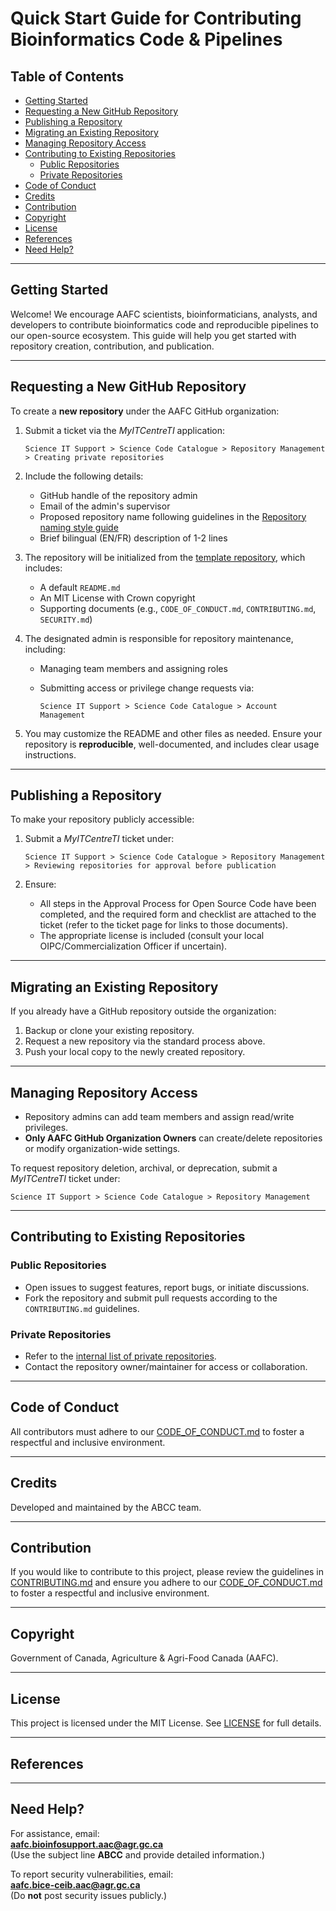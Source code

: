 <!-- omit in toc -->
# Quick Start Guide for Contributing Bioinformatics Code & Pipelines
<!-- omit in toc -->
## Table of Contents
- [Getting Started](#getting-started)
- [Requesting a New GitHub Repository](#requesting-a-new-github-repository)
- [Publishing a Repository](#publishing-a-repository)
- [Migrating an Existing Repository](#migrating-an-existing-repository)
- [Managing Repository Access](#managing-repository-access)
- [Contributing to Existing Repositories](#contributing-to-existing-repositories)
  - [Public Repositories](#public-repositories)
  - [Private Repositories](#private-repositories)
- [Code of Conduct](#code-of-conduct)
- [Credits](#credits)
- [Contribution](#contribution)
- [Copyright](#copyright)
- [License](#license)
- [References](#references)
- [Need Help?](#need-help)

---

## Getting Started

Welcome! We encourage AAFC scientists, bioinformaticians, analysts, and developers to contribute bioinformatics code and reproducible pipelines to our open-source ecosystem. This guide will help you get started with repository creation, contribution, and publication.

---

## Requesting a New GitHub Repository

To create a **new repository** under the AAFC GitHub organization:

1. Submit a ticket via the *MyITCentreTI* application:

   ```
   Science IT Support > Science Code Catalogue > Repository Management > Creating private repositories
   ```

2. Include the following details:
   - GitHub handle of the repository admin
   - Email of the admin's supervisor
   - Proposed repository name following guidelines in the [Repository naming style guide](.repo-naming-style-guide.md)
   - Brief bilingual (EN/FR) description of 1-2 lines

3. The repository will be initialized from the [template repository](https://github.com/AAFC-Bioinfo-AAC/template-repository), which includes:
   - A default `README.md`
   - An MIT License with Crown copyright
   - Supporting documents (e.g., `CODE_OF_CONDUCT.md`, `CONTRIBUTING.md`, `SECURITY.md`)

4. The designated admin is responsible for repository maintenance, including:
   - Managing team members and assigning roles
   - Submitting access or privilege change requests via:

     ```
     Science IT Support > Science Code Catalogue > Account Management
     ```

5. You may customize the README and other files as needed. Ensure your repository is **reproducible**, well-documented, and includes clear usage instructions.

---

## Publishing a Repository

To make your repository publicly accessible:

1. Submit a *MyITCentreTI* ticket under:

   ```
   Science IT Support > Science Code Catalogue > Repository Management > Reviewing repositories for approval before publication
   ```

2. Ensure:
   - All steps in the Approval Process for Open Source Code have been completed, and the required form and checklist are attached to the ticket (refer to the ticket page for links to those documents).
   - The appropriate license is included (consult your local OIPC/Commercialization Officer if uncertain).

---

## Migrating an Existing Repository

If you already have a GitHub repository outside the organization:

1. Backup or clone your existing repository.
2. Request a new repository via the standard process above.
3. Push your local copy to the newly created repository.

---

## Managing Repository Access

- Repository admins can add team members and assign read/write privileges.
- **Only AAFC GitHub Organization Owners** can create/delete repositories or modify organization-wide settings.

To request repository deletion, archival, or deprecation, submit a *MyITCentreTI* ticket under:

```
Science IT Support > Science Code Catalogue > Repository Management
```

---

## Contributing to Existing Repositories

### Public Repositories

- Open issues to suggest features, report bugs, or initiate discussions.
- Fork the repository and submit pull requests according to the `CONTRIBUTING.md` guidelines.

### Private Repositories

- Refer to the [internal list of private repositories](https://001gc.sharepoint.com/sites/42732/asd1/Forms/AllItems.aspx?id=%2Fsites%2F42732%2Fasd1%2FABCC%2FList%20of%20private%20repos%2Epdf).
- Contact the repository owner/maintainer for access or collaboration.

---

## Code of Conduct

All contributors must adhere to our [CODE_OF_CONDUCT.md](CODE_OF_CONDUCT.md) to foster a respectful and inclusive environment.

---

## Credits

Developed and maintained by the ABCC team. 

---

## Contribution

If you would like to contribute to this project, please review the guidelines in [CONTRIBUTING.md](CONTRIBUTING.md) and ensure you adhere to our [CODE_OF_CONDUCT.md](CODE_OF_CONDUCT.md) to foster a respectful and inclusive environment.

---

## Copyright

Government of Canada, Agriculture & Agri-Food Canada (AAFC).

---

## License

This project is licensed under the MIT License. See [LICENSE](LICENSE) for full details.

---

## References


---

## Need Help?

For assistance, email:  
**aafc.bioinfosupport.aac@agr.gc.ca**  
(Use the subject line **ABCC** and provide detailed information.)

To report security vulnerabilities, email:  
**aafc.bice-ceib.aac@agr.gc.ca**  
(Do **not** post security issues publicly.)
